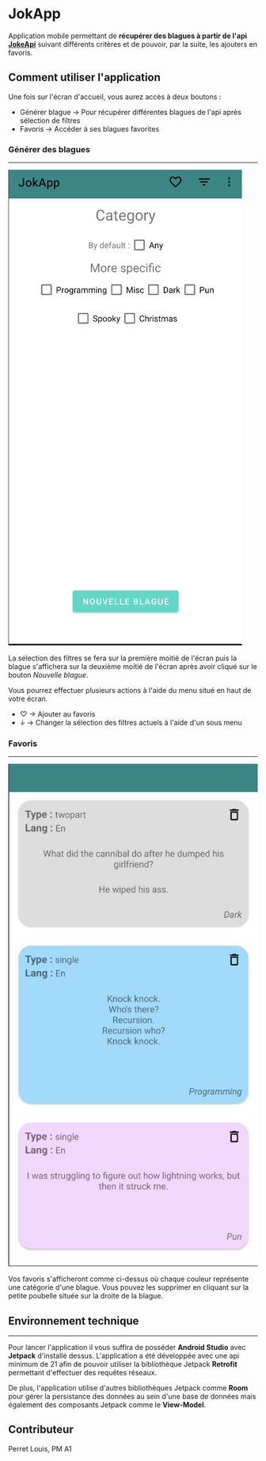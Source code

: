 # JokApp

Application mobile permettant de **récupérer des blagues à partir de l'api [JokeApi](https://sv443.net/jokeapi/v2/)** suivant différents critères et de pouvoir, par la suite, les ajouters en favoris.

## Comment utiliser l'application

Une fois sur l'écran d'accueil, vous aurez accès à deux boutons :
- Générer blague -> Pour récupérer différentes blagues de l'api après sélection de filtres
- Favoris -> Accéder à ses blagues favorites

### Générer des blagues
---
<img src="images/JokeApp_GenerateJokePage.png">

La sélection des filtres se fera sur la première moitié de l'écran puis la blague s'affichera sur la deuxième moitié de l'écran après avoir cliqué sur le bouton *Nouvelle blague*.

Vous pourrez effectuer plusieurs actions à l'aide du menu situé en haut de votre écran. 
  - ♡ -> Ajouter au favoris
  - ⏚ -> Changer la sélection des filtres actuels à l'aide d'un sous menu

### Favoris
---
<img src="images/JokeApp_Favoris.png">

Vos favoris s'afficheront comme ci-dessus où chaque couleur représente une catégorie d'une blague. Vous pouvez les supprimer en cliquant sur la petite poubelle située sur la droite de la blague.


## Environnement technique
---

Pour lancer l'application il vous suffira de posséder **Android Studio**  avec **Jetpack** d'installé dessus. L'application a été développée avec une api minimum de 21 afin de pouvoir utiliser la bibliothèque Jetpack **Retrofit** permettant d'effectuer des requêtes réseaux.

De plus, l'application utilise d'autres bibliothèques Jetpack comme **Room** pour gérer la persistance des données au sein d'une base de données mais également des composants Jetpack comme le **View-Model**.

## Contributeur

Perret Louis, PM A1
